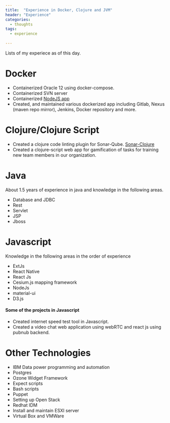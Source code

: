 ```yaml
---
title:  "Experience in Docker, Clojure and JVM"
header: "Experience"
categories: 
  - thoughts
tags:
  - experience
  
---
```


Lists of my experiece as of this day. 


# Docker
* Containerized Oracle 12 using docker-compose.
* Containerized SVN server
* Containerized [NodeJS app](https://github.com/zmsp/docker-nodejs-git) 
* Created, and maintained various dockerized app including Gitlab, Nexus (maven repo mirror), Jenkins, Docker repository and more.  

# Clojure/Clojure Script
* Created a clojure code linting plugin for Sonar-Qube. [Sonar-Clojure](https://github.com/zmsp/sonar-clojure)
* Created a clojure-script web app for gamification of tasks for training new team members in our organization.

# Java
About 1.5 years of experience in java and knowledge in the following areas.
* Database and JDBC
* Rest
* Servlet
* JSP
* Jboss

# Javascript
Knowledge in the following areas in the order of experience
* ExtJs
* React Native
* React Js
* Cesium.js mapping framework
* NodeJs
* material-ui
* D3.js

#### Some of the projects in Javascript
* Created internet speed test tool in Javascript.
* Created a video chat web application using webRTC and react js using pubnub backend. 

# Other Technologies
* IBM Data power programming and automation
* Postgres
* Ozone Widget Framework
* Expect scripts
* Bash scripts
* Puppet
* Setting up Open Stack
* Redhat IDM
* Install and maintain ESXI server
* Virtual Box and VMWare
